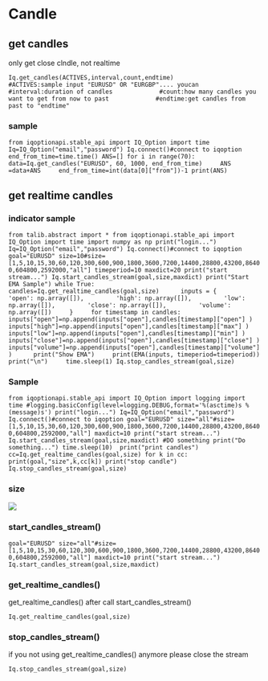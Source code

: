 Candle
===================================

get candles
---------------------------------------------

only get close clndle, not realtime

`Iq.get_candles(ACTIVES,interval,count,endtime)             #ACTIVES:sample input "EURUSD" OR "EURGBP".... youcan             #interval:duration of candles             #count:how many candles you want to get from now to past             #endtime:get candles from past to "endtime"`

### sample

`from iqoptionapi.stable_api import IQ_Option import time Iq=IQ_Option("email","password") Iq.connect()#connect to iqoption end_from_time=time.time() ANS=[] for i in range(70):     data=Iq.get_candles("EURUSD", 60, 1000, end_from_time)     ANS =data+ANS     end_from_time=int(data[0]["from"])-1 print(ANS)`

get realtime candles
---------------------------------------------------------------

### indicator sample

`from talib.abstract import * from iqoptionapi.stable_api import IQ_Option import time import numpy as np print("login...") Iq=IQ_Option("email","password") Iq.connect()#connect to iqoption goal="EURUSD" size=10#size=[1,5,10,15,30,60,120,300,600,900,1800,3600,7200,14400,28800,43200,86400,604800,2592000,"all"] timeperiod=10 maxdict=20 print("start stream...") Iq.start_candles_stream(goal,size,maxdict) print("Start EMA Sample") while True:     candles=Iq.get_realtime_candles(goal,size)      inputs = {         'open': np.array([]),         'high': np.array([]),         'low': np.array([]),         'close': np.array([]),         'volume': np.array([])     }     for timestamp in candles:          inputs["open"]=np.append(inputs["open"],candles[timestamp]["open"] )         inputs["high"]=np.append(inputs["open"],candles[timestamp]["max"] )         inputs["low"]=np.append(inputs["open"],candles[timestamp]["min"] )         inputs["close"]=np.append(inputs["open"],candles[timestamp]["close"] )         inputs["volume"]=np.append(inputs["open"],candles[timestamp]["volume"] )      print("Show EMA")     print(EMA(inputs, timeperiod=timeperiod))     print("\n")     time.sleep(1) Iq.stop_candles_stream(goal,size)`

### Sample

`from iqoptionapi.stable_api import IQ_Option import logging import time #logging.basicConfig(level=logging.DEBUG,format='%(asctime)s %(message)s') print("login...") Iq=IQ_Option("email","password") Iq.connect()#connect to iqoption goal="EURUSD" size="all"#size=[1,5,10,15,30,60,120,300,600,900,1800,3600,7200,14400,28800,43200,86400,604800,2592000,"all"] maxdict=10 print("start stream...") Iq.start_candles_stream(goal,size,maxdict) #DO something print("Do something...") time.sleep(10)  print("print candles") cc=Iq.get_realtime_candles(goal,size) for k in cc:     print(goal,"size",k,cc[k]) print("stop candle") Iq.stop_candles_stream(goal,size)`

### size

![](../image/time_interval.png)

### start\_candles\_stream()

`goal="EURUSD" size="all"#size=[1,5,10,15,30,60,120,300,600,900,1800,3600,7200,14400,28800,43200,86400,604800,2592000,"all"] maxdict=10 print("start stream...") Iq.start_candles_stream(goal,size,maxdict)`

### get\_realtime\_candles()

get\_realtime\_candles() after call start\_candles\_stream()

`Iq.get_realtime_candles(goal,size)`

### stop\_candles\_stream()

if you not using get\_realtime\_candles() anymore please close the stream

`Iq.stop_candles_stream(goal,size)`